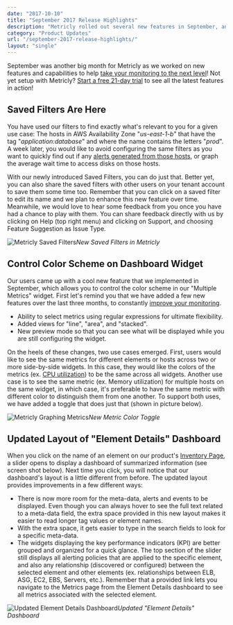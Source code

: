 ```yaml
---
date: "2017-10-10"
title: "September 2017 Release Highlights"
description: "Metricly rolled out several new features in September, and we are incredibly excited to share them with you."
category: "Product Updates"
url: "/september-2017-release-highlights/"
layout: "single"
---
```


September was another big month for Metricly as we worked on new features and capabilities to help [take your monitoring to the next level](https://www.metricly.com/evaluate-monitoring-strategy)! Not yet setup with Metricly? [Start a free 21-day trial](https://www.metricly.com/signup) to see all the latest features in action!

Saved Filters Are Here
----------------------

You have used our filters to find exactly what's relevant to you for a given use case: The hosts in AWS Availability Zone "*us-east-1-b*" that have the tag "*application:database*" and where the name contains the letters "*prod*". A week later, you would like to avoid configuring the same filters as you want to quickly find out if any [alerts generated from those hosts](https://www.metricly.com/effective-monitoring-alert-rules), or graph the average wait time to access disks on those hosts.

With our newly introduced Saved Filters, you can do just that. Better yet, you can also share the saved filters with other users on your tenant account to save them some time too. Remember that you can click on a saved filter to edit its name and we plan to enhance this new feature over time. Meanwhile, we would love to hear some feedback from you once you have had a chance to play with them. You can share feedback directly with us by clicking on Help (top right menu) and clicking on Support, and choosing Feature Suggestion as Issue Type.

![Metricly Saved Filters](https://www.metricly.com/wp-content/uploads/2017/09/1-Metricly-Saved-Filters.png)*New Saved Filters in Metricly*

Control Color Scheme on Dashboard Widget
----------------------------------------

Our users came up with a cool new feature that we implemented in September, which allows you to control the color scheme in our "Multiple Metrics" widget. First let's remind you that we have added a few new features over the last three months, to constantly [improve your monitoring](https://www.metricly.com/alert-noise-blog).

-   Ability to select metrics using regular expressions for ultimate flexibility.
-   Added views for "line", "area", and "stacked".
-   New preview mode so that you can see what will be displayed while you are still configuring the widget.

On the heels of these changes, two use cases emerged. First, users would like to see the same metrics for different elements or hosts across two or more side-by-side widgets. In this case, they would like the colors of the metrics (ex. [CPU utilization](https://www.metricly.com/subtleties-ec2-cpu-utilization)) to be the same across all widgets. Another use case is to see the same metric (ex. Memory utilization) for multiple hosts on the same widget, in which case, it's preferable to have the same metric with different color to distinguish them from one another. To support both uses, we have added a toggle that does just that (shown in picture below).

![Metricly Graphing Metrics](https://www.metricly.com/wp-content/uploads/2017/09/2-Metricly-Graphing-Metrics.png)*New Metric Color Toggle*

Updated Layout of "Element Details" Dashboard
---------------------------------------------

When you click on the name of an element on our product's [Inventory Page](http://public.metricly.com/#/inventory), a slider opens to display a dashboard of summarized information (see screen shot below). Next time you click, you will notice that our dashboard's layout is a little different from before. The updated layout provides improvements in a few different ways:

-   There is now more room for the meta-data, alerts and events to be displayed. Even though you can always hover to see the full text related to a meta-data field, the extra space provided in this new layout makes it easier to read longer tag values or element names.
-   With the extra space, it gets easier to type in the search fields to look for a specific meta-data.
-   The widgets displaying the key performance indicators (KPI) are better grouped and organized for a quick glance. The top section of the slider still displays all alerting policies that are applied to the specific element, and also any relationship (discovered or configured) between the selected element and other elements (ex. relationships between ELB, ASG, EC2, EBS, Servers, etc.). Remember that a provided link lets you navigate to the Metrics page from the Element Details dashboard to see all metrics associated with the selected element.

![Updated Element Details Dashboard](https://www.metricly.com/wp-content/uploads/2017/09/3-Updated-Element-Details-Dashboard.png)*Updated "Element Details" Dashboard*
